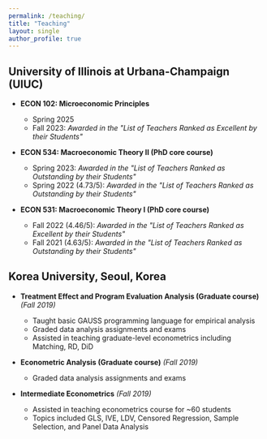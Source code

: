 ```yaml
---
permalink: /teaching/
title: "Teaching"
layout: single
author_profile: true
---
```


## University of Illinois at Urbana-Champaign (UIUC)

- **ECON 102: Microeconomic Principles**
    - Spring 2025
    - Fall 2023: *Awarded in the "List of Teachers Ranked as Excellent by their Students"*

- **ECON 534: Macroeconomic Theory II (PhD core course)**
    - Spring 2023: *Awarded in the "List of Teachers Ranked as Outstanding by their Students"*
    - Spring 2022 (4.73/5): *Awarded in the "List of Teachers Ranked as Outstanding by their Students"*

- **ECON 531: Macroeconomic Theory I (PhD core course)**
    - Fall 2022 (4.46/5): *Awarded in the "List of Teachers Ranked as Excellent by their Students"*
    - Fall 2021 (4.63/5): *Awarded in the "List of Teachers Ranked as Outstanding by their Students"*

## Korea University, Seoul, Korea

- **Treatment Effect and Program Evaluation Analysis (Graduate course)** *(Fall 2019)*
    - Taught basic GAUSS programming language for empirical analysis
    - Graded data analysis assignments and exams
    - Assisted in teaching graduate-level econometrics including Matching, RD, DiD

- **Econometric Analysis (Graduate course)** *(Fall 2019)*
    - Graded data analysis assignments and exams

- **Intermediate Econometrics** *(Fall 2019)*
    - Assisted in teaching econometrics course for ~60 students
    - Topics included GLS, IVE, LDV, Censored Regression, Sample Selection, and Panel Data Analysis
